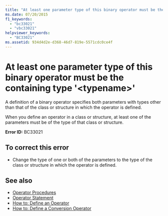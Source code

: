 ```yaml
---
title: "At least one parameter type of this binary operator must be the containing type '<typename>'"
ms.date: 07/20/2015
f1_keywords: 
  - "bc33021"
  - "vbc33021"
helpviewer_keywords: 
  - "BC33021"
ms.assetid: 934d4d2e-d368-46d7-819e-5571cdc0ce4f
---
```

# At least one parameter type of this binary operator must be the containing type '\<typename>'
A definition of a binary operator specifies both parameters with types other than that of the class or structure in which the operator is defined.  
  
 When you define an operator in a class or structure, at least one of the parameters must be of the type of that class or structure.  
  
 **Error ID:** BC33021  
  
## To correct this error  
  
-   Change the type of one or both of the parameters to the type of the class or structure in which the operator is defined.  
  
## See also
- [Operator Procedures](../../visual-basic/programming-guide/language-features/procedures/operator-procedures.md)
- [Operator Statement](../../visual-basic/language-reference/statements/operator-statement.md)
- [How to: Define an Operator](../../visual-basic/programming-guide/language-features/procedures/how-to-define-an-operator.md)
- [How to: Define a Conversion Operator](../../visual-basic/programming-guide/language-features/procedures/how-to-define-a-conversion-operator.md)
